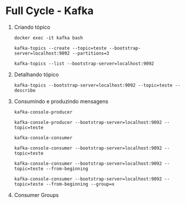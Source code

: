 # Full Cycle - Kafka

1. Criando tópico
   ```
   docker exec -it kafka bash

   kafka-topics --create --topic=teste --bootstrap-server=localhost:9092 --partitions=3

   kafka-topics --list --bootstrap-server=localhost:9092
   ```

2. Detalhando tópico
   ```
   kafka-topics --bootstrap-server=localhost:9092 --topic=teste --describe
   ```

3. Consumindo e produzindo mensagens
   ```
   kafka-console-producer 

   kafka-console-producer --bootstrap-server=localhost:9092 --topic=teste 

   kafka-console-consumer 

   kafka-console-consumer --bootstrap-server=localhost:9092 --topic=teste

   kafka-console-consumer --bootstrap-server=localhost:9092 --topic=teste --from-beginning

   kafka-console-consumer --bootstrap-server=localhost:9092 --topic=teste --from-beginning --group=x
   ```

4. Consumer Groups
   ```
   ```